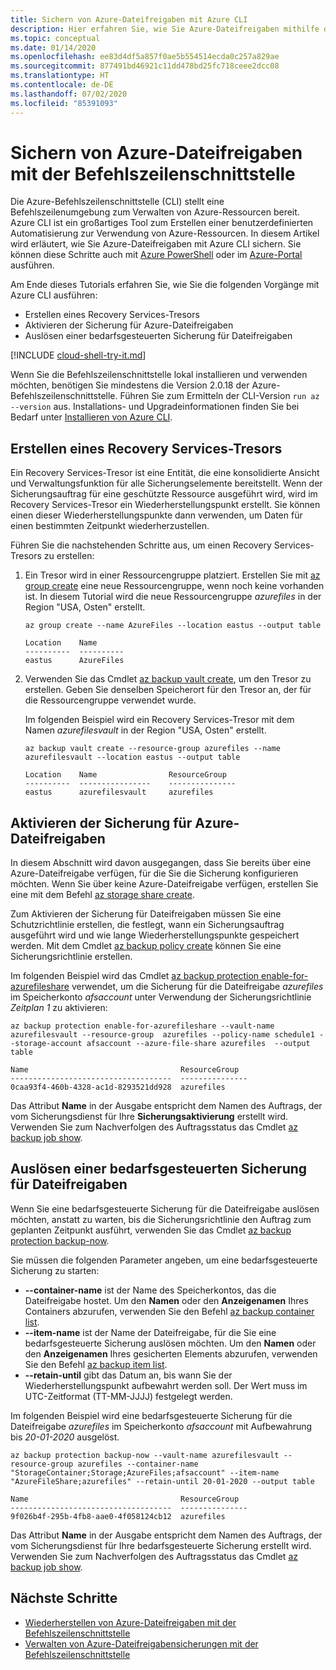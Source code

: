 ```yaml
---
title: Sichern von Azure-Dateifreigaben mit Azure CLI
description: Hier erfahren Sie, wie Sie Azure-Dateifreigaben mithilfe der Azure-Befehlszeilenschnittstelle (Azure CLI) im Recovery Services-Tresor sichern.
ms.topic: conceptual
ms.date: 01/14/2020
ms.openlocfilehash: ee83d4df5a857f0ae5b554514ecda0c257a829ae
ms.sourcegitcommit: 877491bd46921c11dd478bd25fc718ceee2dcc08
ms.translationtype: HT
ms.contentlocale: de-DE
ms.lasthandoff: 07/02/2020
ms.locfileid: "85391093"
---
```

# <a name="back-up-azure-file-shares-with-cli"></a>Sichern von Azure-Dateifreigaben mit der Befehlszeilenschnittstelle

Die Azure-Befehlszeilenschnittstelle (CLI) stellt eine Befehlszeilenumgebung zum Verwalten von Azure-Ressourcen bereit. Azure CLI ist ein großartiges Tool zum Erstellen einer benutzerdefinierten Automatisierung zur Verwendung von Azure-Ressourcen. In diesem Artikel wird erläutert, wie Sie Azure-Dateifreigaben mit Azure CLI sichern. Sie können diese Schritte auch mit [Azure PowerShell](https://docs.microsoft.com/azure/backup/backup-azure-afs-automation) oder im [Azure-Portal](backup-afs.md) ausführen.

Am Ende dieses Tutorials erfahren Sie, wie Sie die folgenden Vorgänge mit Azure CLI ausführen:

* Erstellen eines Recovery Services-Tresors
* Aktivieren der Sicherung für Azure-Dateifreigaben
* Auslösen einer bedarfsgesteuerten Sicherung für Dateifreigaben

[!INCLUDE [cloud-shell-try-it.md](../../includes/cloud-shell-try-it.md)]

Wenn Sie die Befehlszeilenschnittstelle lokal installieren und verwenden möchten, benötigen Sie mindestens die Version 2.0.18 der Azure-Befehlszeilenschnittstelle. Führen Sie zum Ermitteln der CLI-Version `run az --version` aus. Installations- und Upgradeinformationen finden Sie bei Bedarf unter [Installieren von Azure CLI](https://docs.microsoft.com/cli/azure/install-azure-cli?view=azure-cli-latest).

## <a name="create-a-recovery-services-vault"></a>Erstellen eines Recovery Services-Tresors

Ein Recovery Services-Tresor ist eine Entität, die eine konsolidierte Ansicht und Verwaltungsfunktion für alle Sicherungselemente bereitstellt. Wenn der Sicherungsauftrag für eine geschützte Ressource ausgeführt wird, wird im Recovery Services-Tresor ein Wiederherstellungspunkt erstellt. Sie können einen dieser Wiederherstellungspunkte dann verwenden, um Daten für einen bestimmten Zeitpunkt wiederherzustellen.

Führen Sie die nachstehenden Schritte aus, um einen Recovery Services-Tresors zu erstellen:

1. Ein Tresor wird in einer Ressourcengruppe platziert. Erstellen Sie mit [az group create](https://docs.microsoft.com/cli/azure/group?view=azure-cli-latest#az-group-create) eine neue Ressourcengruppe, wenn noch keine vorhanden ist. In diesem Tutorial wird die neue Ressourcengruppe *azurefiles* in der Region "USA, Osten" erstellt.

    ```azurecli-interactive
    az group create --name AzureFiles --location eastus --output table
    ```

    ```output
    Location    Name
    ----------  ----------
    eastus      AzureFiles
    ```

1. Verwenden Sie das Cmdlet [az backup vault create](https://docs.microsoft.com/cli/azure/backup/vault?view=azure-cli-latest#az-backup-vault-create), um den Tresor zu erstellen. Geben Sie denselben Speicherort für den Tresor an, der für die Ressourcengruppe verwendet wurde.

    Im folgenden Beispiel wird ein Recovery Services-Tresor mit dem Namen *azurefilesvault* in der Region "USA, Osten" erstellt.

    ```azurecli-interactive
    az backup vault create --resource-group azurefiles --name azurefilesvault --location eastus --output table
    ```

    ```output
    Location    Name                ResourceGroup
    ----------  ----------------    ---------------
    eastus      azurefilesvault     azurefiles
    ```

## <a name="enable-backup-for-azure-file-shares"></a>Aktivieren der Sicherung für Azure-Dateifreigaben

In diesem Abschnitt wird davon ausgegangen, dass Sie bereits über eine Azure-Dateifreigabe verfügen, für die Sie die Sicherung konfigurieren möchten. Wenn Sie über keine Azure-Dateifreigabe verfügen, erstellen Sie eine mit dem Befehl [az storage share create](https://docs.microsoft.com/cli/azure/storage/share?view=azure-cli-latest#az-storage-share-create).

Zum Aktivieren der Sicherung für Dateifreigaben müssen Sie eine Schutzrichtlinie erstellen, die festlegt, wann ein Sicherungsauftrag ausgeführt wird und wie lange Wiederherstellungspunkte gespeichert werden. Mit dem Cmdlet [az backup policy create](https://docs.microsoft.com/cli/azure/backup/policy?view=azure-cli-latest#az-backup-policy-create) können Sie eine Sicherungsrichtlinie erstellen.

Im folgenden Beispiel wird das Cmdlet [az backup protection enable-for-azurefileshare](https://docs.microsoft.com/cli/azure/backup/protection?view=azure-cli-latest#az-backup-protection-enable-for-azurefileshare) verwendet, um die Sicherung für die Dateifreigabe *azurefiles* im Speicherkonto *afsaccount* unter Verwendung der Sicherungsrichtlinie *Zeitplan 1* zu aktivieren:

```azurecli-interactive
az backup protection enable-for-azurefileshare --vault-name azurefilesvault --resource-group  azurefiles --policy-name schedule1 --storage-account afsaccount --azure-file-share azurefiles  --output table
```

```output
Name                                  ResourceGroup
------------------------------------  ---------------
0caa93f4-460b-4328-ac1d-8293521dd928  azurefiles
```

Das Attribut **Name** in der Ausgabe entspricht dem Namen des Auftrags, der vom Sicherungsdienst für Ihre **Sicherungsaktivierung** erstellt wird. Verwenden Sie zum Nachverfolgen des Auftragsstatus das Cmdlet [az backup job show](https://docs.microsoft.com/cli/azure/backup/job?view=azure-cli-latest#az-backup-job-show).

## <a name="trigger-an-on-demand-backup-for-file-share"></a>Auslösen einer bedarfsgesteuerten Sicherung für Dateifreigaben

Wenn Sie eine bedarfsgesteuerte Sicherung für die Dateifreigabe auslösen möchten, anstatt zu warten, bis die Sicherungsrichtlinie den Auftrag zum geplanten Zeitpunkt ausführt, verwenden Sie das Cmdlet [az backup protection backup-now](https://docs.microsoft.com/cli/azure/backup/protection?view=azure-cli-latest#az-backup-protection-backup-now).

Sie müssen die folgenden Parameter angeben, um eine bedarfsgesteuerte Sicherung zu starten:

* **--container-name** ist der Name des Speicherkontos, das die Dateifreigabe hostet. Um den **Namen** oder den **Anzeigenamen** Ihres Containers abzurufen, verwenden Sie den Befehl [az backup container list](/cli/azure/backup/container?view=azure-cli-latest#az-backup-container-list).
* **--item-name** ist der Name der Dateifreigabe, für die Sie eine bedarfsgesteuerte Sicherung auslösen möchten. Um den **Namen** oder den **Anzeigenamen** Ihres gesicherten Elements abzurufen, verwenden Sie den Befehl [az backup item list](https://docs.microsoft.com/cli/azure/backup/item?view=azure-cli-latest#az-backup-item-list).
* **--retain-until** gibt das Datum an, bis wann Sie der Wiederherstellungspunkt aufbewahrt werden soll. Der Wert muss im UTC-Zeitformat (TT-MM-JJJJ) festgelegt werden.

Im folgenden Beispiel wird eine bedarfsgesteuerte Sicherung für die Dateifreigabe *azurefiles* im Speicherkonto *afsaccount* mit Aufbewahrung bis *20-01-2020* ausgelöst.

```azurecli-interactive
az backup protection backup-now --vault-name azurefilesvault --resource-group azurefiles --container-name "StorageContainer;Storage;AzureFiles;afsaccount" --item-name "AzureFileShare;azurefiles" --retain-until 20-01-2020 --output table
```

```output
Name                                  ResourceGroup
------------------------------------  ---------------
9f026b4f-295b-4fb8-aae0-4f058124cb12  azurefiles
```

Das Attribut **Name** in der Ausgabe entspricht dem Namen des Auftrags, der vom Sicherungsdienst für Ihre bedarfsgesteuerte Sicherung erstellt wird. Verwenden Sie zum Nachverfolgen des Auftragsstatus das Cmdlet [az backup job show](https://docs.microsoft.com/cli/azure/backup/job?view=azure-cli-latest#az-backup-job-show).

## <a name="next-steps"></a>Nächste Schritte

* [Wiederherstellen von Azure-Dateifreigaben mit der Befehlszeilenschnittstelle](restore-afs-cli.md)
* [Verwalten von Azure-Dateifreigabensicherungen mit der Befehlszeilenschnittstelle](manage-afs-backup-cli.md)
